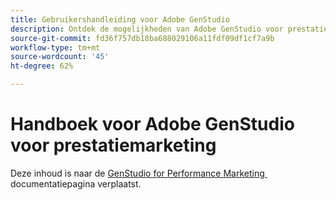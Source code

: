 ```yaml
---
title: Gebruikershandleiding voor Adobe GenStudio
description: Ontdek de mogelijkheden van Adobe GenStudio voor prestatiemarketing. Meer informatie over hoe u snel merkgerichte assets maakt, variaties genereert en ervaringen optimaliseert.
source-git-commit: fd36f757db18ba688029106a11fdf09df1cf7a9b
workflow-type: tm+mt
source-wordcount: '45'
ht-degree: 62%

---
```


# Handboek voor Adobe GenStudio voor prestatiemarketing

Deze inhoud is naar de [&#x200B; GenStudio for Performance Marketing &#x200B;](https://experienceleague.adobe.com/nl/docs/genstudio-for-performance-marketing) documentatiepagina verplaatst.
